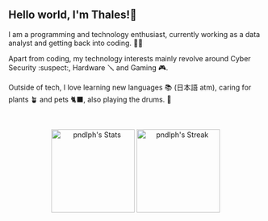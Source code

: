 ## Hello world, I'm Thales!👋

<div class="bio">
  <p> I am a programming and technology enthusiast, currently working as a data analyst and getting back into coding. 🏃‍♂️ 
  <p>Apart from coding, my technology interests mainly revolve around Cyber Security :suspect:, Hardware 🪛 and Gaming 🎮.
  <p> Outside of tech, I love learning new languages 📚 (日本語 atm), caring for plants 🪴 and pets 🐈‍⬛, also playing the drums. 🥁
</div>
<br>
<div class="githubstats">
  <p align="center">
    <img src="https://github-readme-stats.vercel.app/api?username=pndlph&theme=tokyonight&show_icons=true&hide_border=true&count_private=true" alt="pndlph's Stats" height="165">
    <img src="https://github-readme-streak-stats.herokuapp.com/?user=pndlph&theme=tokyonight&hide_border=true" alt="pndlph's Streak" height="165">
  </p>
</div>
